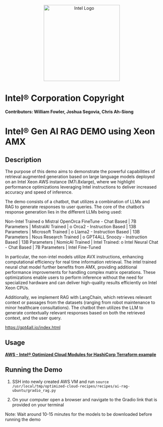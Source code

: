 <p align="center">
  <img src="https://github.com/intel/optimized-cloud-recipes/blob/main/images/logo-classicblue-800px.png?raw=true" alt="Intel Logo" width="250"/>
</p>

# Intel® Corporation Copyright

**Contributors: William Fowler, Joshua Segovia, Chris Ah-Siong**

# Intel® Gen AI RAG DEMO using Xeon AMX

## Description 

The purpose of this demo aims to demonstrate the powerful capabilities of retrieval augmented generation based on large language models deployed on an Intel Xeon AWS instance (M7i.8xlarge), where we highlight performance optimizations leveraging Intel instructions to deliver increased accuracy and speed of inference. 

The demo consists of a chatbot, that utilizes a combination of LLMs and RAG to generate responses to user queries. The core of the chatbot’s response generation lies in the different LLMs being used:  

Non-Intel Trained
o	Mistral OpenOrca FineTune - Chat Based | 7B Parameters | MistralAI Trained |
o	Orca2 - Instruction Based | 13B Parameters | Microsoft Trained |
o	Llama2 - Instruction Based | 13B Parameters | Nous Research Trained |
o	GPT4ALL Snoozy - Instruction Based | 13B Parameters | NomicAI Trained |
Intel Trained: 
o	Intel Neural Chat - Chat Based | 7B Parameters | Intel Fine-Tuned

In particular, the non-intel models utilize AVX instructions, enhancing computational efficiency for real time information retrieval. The intel trained neural chat model further benefits from AMX, providing additional performance improvements for handling complex matrix operations. These optimizations enable users to perform inference without the need for specialized hardware and can deliver high-quality results efficiently on Intel Xeon CPUs. 

Additionally, we implement RAG with LangChain, which retrieves relevant context or passages from the datasets (ranging from robot maintenance to minor healthcare consultations). The chatbot then utilizes the LLM to generate contextually relevant responses based on both the retrieved context, and the user query. 

https://gpt4all.io/index.html

## Usage

[**AWS - Intel® Optimized Cloud Modules for HashiCorp Terraform example**](https://github.com/intel/terraform-intel-aws-vm/tree/fast-rag/examples/gen-ai-rag-demo) 

## Running the Demo

1. SSH into newly created AWS VM and run `source /usr/local/tmp/optimized-cloud-recipes/recipes/ai-rag-ubuntu/gradio_rag.py`

2. On your computer open a browser and navigate to the Gradio link that is provided on your terminal

Note: Wait around 10-15 minutes for the models to be downloaded before running the demo